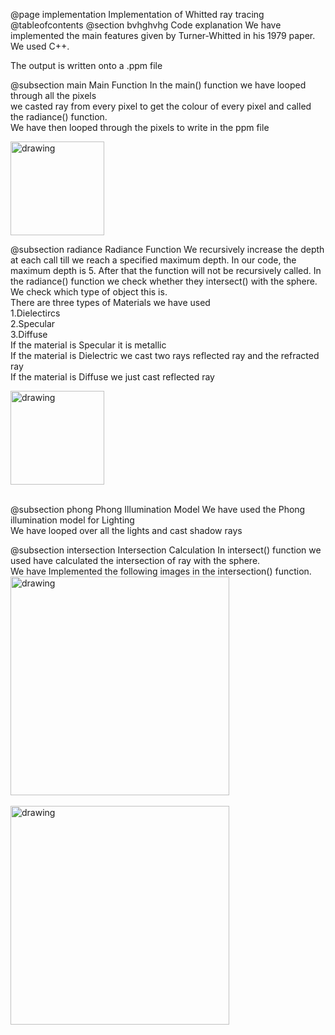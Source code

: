 @page implementation Implementation of Whitted ray tracing
@tableofcontents
@section bvhghvhg Code explanation
We have implemented the main features given by Turner-Whitted in his 1979 paper. We used C++.
<p>The output is written onto a .ppm file</p>


@subsection main Main Function
In the main() function we have looped through all the pixels <br>
we casted ray from every pixel to get the colour of every pixel and called the radiance() function.<br>
We have then looped through the pixels to write in the ppm file <br>

<img src="ray1.png" alt="drawing" width="150" /><br>

@subsection radiance Radiance Function
We recursively increase the depth at each call till we reach a specified maximum depth.
In our code, the maximum depth is 5.
 After that the function will not be recursively called.
In the radiance() function  we check whether they intersect() with the sphere.<br>
We check which type of object this is.<br>
There are three types of Materials we have used <br>
	1.Dielectircs<br>
	2.Specular <br>
	3.Diffuse<br>
If the material is Specular it is metallic <br>
If the material is Dielectric we cast two rays reflected ray and the refracted ray <br>
If the material is Diffuse we just cast reflected ray <br>

<img src="shad2-lobe1.png" alt="drawing" width="150" /><br><br>

@subsection phong Phong Illumination Model
We have used the Phong illumination model for Lighting <br>
We have looped over all the lights and cast shadow rays <br>



@subsection intersection Intersection Calculation
In intersect() function we used have calculated the intersection of ray with the sphere.<br>
We have Implemented the following images in the intersection() function.
<img src="raysphereisect1.png" alt="drawing" width="350" /><br><br>
<img src="rayspherecases.png" alt="drawing" width="350" /><br><br>
